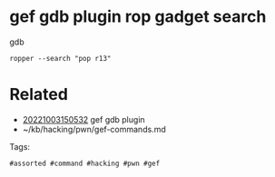 # gef gdb plugin rop gadget search
gdb
```
ropper --search "pop r13"
```

# Related

- [20221003150532](/zet/20221003150532/README.md) gef gdb plugin
- ~/kb/hacking/pwn/gef-commands.md

Tags:

    #assorted #command #hacking #pwn #gef
